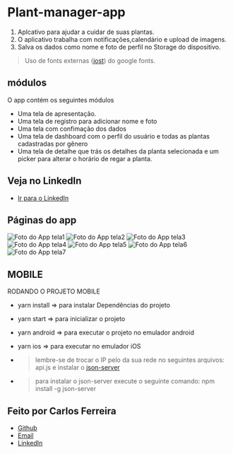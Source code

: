 # Plant-manager-app 
1. Aplcativo para ajudar a cuidar de suas plantas.
2. O aplicativo trabalha com notificações,calendário e upload de imagens.
3. Salva os dados como nome e foto de perfil no Storage do dispositivo.
> Uso de fonts externas ([jost](https://fonts.google.com/specimen/Jost)) do google fonts.

## módulos

O app contém os seguintes módulos

* Uma tela de apresentação.
* Uma tela de registro para adicionar nome e foto
* Uma tela com confimação dos dados
* Uma tela de dashboard com o perfil do usuário e todas as plantas cadastradas por gênero  
* Uma tela de detalhe que trás os detalhes da planta selecionada e um picker para alterar o horário de regar a planta. 

## Veja no LinkedIn
* [Ir para o LinkedIn](https://www.linkedin.com/posts/carlos-ferreira-4b2ba219a_milhaextra-reactnative-nlw5-activity-6791517217042264064-hzv6)

## Páginas do app
![Foto do App tela1](https://github.com/CarlosSTS/NLW5/blob/master/images/screen1.png)
![Foto do App tela2](https://github.com/CarlosSTS/NLW5/blob/master/images/screen2.png)
![Foto do App tela3](https://github.com/CarlosSTS/NLW5/blob/master/images/screen3.png)
![Foto do App tela4](https://github.com/CarlosSTS/NLW5/blob/master/images/screen4.png)
![Foto do App tela5](https://github.com/CarlosSTS/NLW5/blob/master/images/screen5.png)
![Foto do App tela6](https://github.com/CarlosSTS/NLW5/blob/master/images/screen6.png)
![Foto do App tela7](https://github.com/CarlosSTS/NLW5/blob/master/images/screen7.png)

## MOBILE
RODANDO O PROJETO MOBILE
* yarn install => para instalar Dependências do projeto
* yarn start => para inicializar o projeto
* yarn android => para executar o projeto no emulador android
* yarn ios => para executar no emulador iOS
* > lembre-se de trocar o IP pelo da sua rede no seguintes arquivos: api.js e instalar o [json-server](https://github.com/typicode/json-server)

* > para instalar o json-server execute o seguinte comando: npm install -g json-server

## Feito por Carlos Ferreira
* [Github](https://www.github.com/CarlosSTS)
* [Email](mailto://carlossts826@gmail.com)
* [LinkedIn](https://www.linkedin.com/in/carlos-ferreira-4b2ba219a/)
